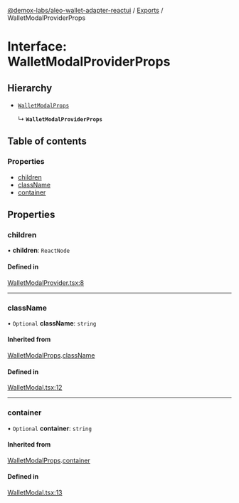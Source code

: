 [@demox-labs/aleo-wallet-adapter-reactui](../README.md) / [Exports](../modules.md) / WalletModalProviderProps

# Interface: WalletModalProviderProps

## Hierarchy

- [`WalletModalProps`](WalletModalProps.md)

  ↳ **`WalletModalProviderProps`**

## Table of contents

### Properties

- [children](WalletModalProviderProps.md#children)
- [className](WalletModalProviderProps.md#classname)
- [container](WalletModalProviderProps.md#container)

## Properties

### children

• **children**: `ReactNode`

#### Defined in

[WalletModalProvider.tsx:8](https://github.com/demox-labs/aleo-wallet-adapter/blob/6db9271/packages/ui/src/WalletModalProvider.tsx#L8)

___

### className

• `Optional` **className**: `string`

#### Inherited from

[WalletModalProps](WalletModalProps.md).[className](WalletModalProps.md#classname)

#### Defined in

[WalletModal.tsx:12](https://github.com/demox-labs/aleo-wallet-adapter/blob/6db9271/packages/ui/src/WalletModal.tsx#L12)

___

### container

• `Optional` **container**: `string`

#### Inherited from

[WalletModalProps](WalletModalProps.md).[container](WalletModalProps.md#container)

#### Defined in

[WalletModal.tsx:13](https://github.com/demox-labs/aleo-wallet-adapter/blob/6db9271/packages/ui/src/WalletModal.tsx#L13)
